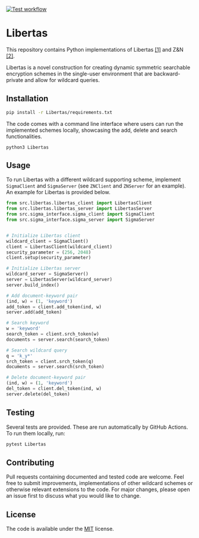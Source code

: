 [![Test workflow](https://github.com/LibertasConstruction/Libertas/actions/workflows/python-app.yml/badge.svg?branch=main)](https://github.com/LibertasConstruction/Libertas/actions/workflows/python-app.yml)

# Libertas
This repository contains Python implementations of Libertas [[1]](https://www.link-to-paper.nl) and Z&N [[2]](https://link.springer.com/chapter/10.1007/978-3-319-46298-1_18).
 
Libertas is a novel construction for creating dynamic symmetric searchable encryption schemes in the single-user environment that are backward-private and allow for wildcard queries.

## Installation
```bash
pip install -r Libertas/requirements.txt
```

The code comes with a command line interface where users can run the implemented schemes locally, showcasing the add, delete and search functionalities.
```
python3 Libertas
```

## Usage
To run Libertas with a different wildcard supporting scheme, implement `SigmaClient` and `SigmaServer` (see `ZNClient` and `ZNServer` for an example). An example for Libertas is provided below.
```python
from src.libertas.libertas_client import LibertasClient
from src.libertas.libertas_server import LibertasServer
from src.sigma_interface.sigma_client import SigmaClient
from src.sigma_interface.sigma_server import SigmaServer


# Initialize Libertas client
wildcard_client = SigmaClient()
client = LibertasClient(wildcard_client)
security_parameter = (256, 2048)
client.setup(security_parameter)

# Initialize Libertas server
wildcard_server = SigmaServer()
server = LibertasServer(wildcard_server)
server.build_index()

# Add document-keyword pair
(ind, w) = (1, 'keyword')
add_token = client.add_token(ind, w)
server.add(add_token)

# Search keyword
w = 'keyword'
search_token = client.srch_token(w)
documents = server.search(search_token)

# Search wildcard query
q = 'k_y*'
srch_token = client.srch_token(q)
documents = server.search(srch_token)

# Delete document-keyword pair
(ind, w) = (1, 'keyword')
del_token = client.del_token(ind, w)
server.delete(del_token)
```

## Testing
Several tests are provided. These are run automatically by GitHub Actions. To run them locally, run:
```bash
pytest Libertas
```

## Contributing
Pull requests containing documented and tested code are welcome. Feel free to submit improvements, implementations of other wildcard schemes or otherwise relevant extensions to the code. For major changes, please open an issue first to discuss what you would like to change.

## License
The code is available under the [MIT](https://choosealicense.com/licenses/mit/) license.
